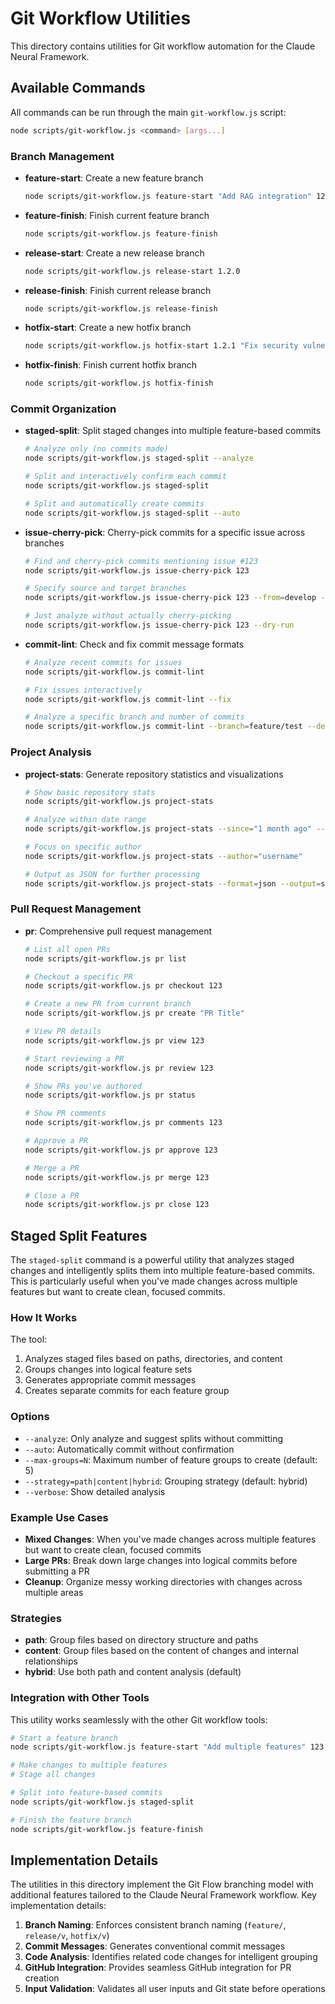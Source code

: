# Git Workflow Utilities

This directory contains utilities for Git workflow automation for the Claude Neural Framework.

## Available Commands

All commands can be run through the main `git-workflow.js` script:

```bash
node scripts/git-workflow.js <command> [args...]
```

### Branch Management

- **feature-start**: Create a new feature branch
  ```bash
  node scripts/git-workflow.js feature-start "Add RAG integration" 123
  ```

- **feature-finish**: Finish current feature branch
  ```bash
  node scripts/git-workflow.js feature-finish
  ```

- **release-start**: Create a new release branch
  ```bash
  node scripts/git-workflow.js release-start 1.2.0
  ```

- **release-finish**: Finish current release branch
  ```bash
  node scripts/git-workflow.js release-finish
  ```

- **hotfix-start**: Create a new hotfix branch
  ```bash
  node scripts/git-workflow.js hotfix-start 1.2.1 "Fix security vulnerability"
  ```

- **hotfix-finish**: Finish current hotfix branch
  ```bash
  node scripts/git-workflow.js hotfix-finish
  ```

### Commit Organization

- **staged-split**: Split staged changes into multiple feature-based commits
  ```bash
  # Analyze only (no commits made)
  node scripts/git-workflow.js staged-split --analyze

  # Split and interactively confirm each commit
  node scripts/git-workflow.js staged-split

  # Split and automatically create commits
  node scripts/git-workflow.js staged-split --auto
  ```

- **issue-cherry-pick**: Cherry-pick commits for a specific issue across branches
  ```bash
  # Find and cherry-pick commits mentioning issue #123
  node scripts/git-workflow.js issue-cherry-pick 123

  # Specify source and target branches
  node scripts/git-workflow.js issue-cherry-pick 123 --from=develop --to=feature/my-branch

  # Just analyze without actually cherry-picking
  node scripts/git-workflow.js issue-cherry-pick 123 --dry-run
  ```

- **commit-lint**: Check and fix commit message formats
  ```bash
  # Analyze recent commits for issues
  node scripts/git-workflow.js commit-lint

  # Fix issues interactively
  node scripts/git-workflow.js commit-lint --fix

  # Analyze a specific branch and number of commits
  node scripts/git-workflow.js commit-lint --branch=feature/test --depth=5
  ```

### Project Analysis

- **project-stats**: Generate repository statistics and visualizations
  ```bash
  # Show basic repository stats
  node scripts/git-workflow.js project-stats

  # Analyze within date range
  node scripts/git-workflow.js project-stats --since="1 month ago" --until="yesterday"

  # Focus on specific author
  node scripts/git-workflow.js project-stats --author="username"

  # Output as JSON for further processing
  node scripts/git-workflow.js project-stats --format=json --output=stats.json
  ```

### Pull Request Management

- **pr**: Comprehensive pull request management
  ```bash
  # List all open PRs
  node scripts/git-workflow.js pr list

  # Checkout a specific PR
  node scripts/git-workflow.js pr checkout 123

  # Create a new PR from current branch
  node scripts/git-workflow.js pr create "PR Title"

  # View PR details
  node scripts/git-workflow.js pr view 123

  # Start reviewing a PR
  node scripts/git-workflow.js pr review 123

  # Show PRs you've authored
  node scripts/git-workflow.js pr status

  # Show PR comments
  node scripts/git-workflow.js pr comments 123

  # Approve a PR
  node scripts/git-workflow.js pr approve 123

  # Merge a PR
  node scripts/git-workflow.js pr merge 123

  # Close a PR
  node scripts/git-workflow.js pr close 123
  ```

## Staged Split Features

The `staged-split` command is a powerful utility that analyzes staged changes and intelligently splits them into multiple feature-based commits. This is particularly useful when you've made changes across multiple features but want to create clean, focused commits.

### How It Works

The tool:

1. Analyzes staged files based on paths, directories, and content
2. Groups changes into logical feature sets
3. Generates appropriate commit messages
4. Creates separate commits for each feature group

### Options

- `--analyze`: Only analyze and suggest splits without committing
- `--auto`: Automatically commit without confirmation
- `--max-groups=N`: Maximum number of feature groups to create (default: 5)
- `--strategy=path|content|hybrid`: Grouping strategy (default: hybrid)
- `--verbose`: Show detailed analysis

### Example Use Cases

- **Mixed Changes**: When you've made changes across multiple features but want to create clean, focused commits
- **Large PRs**: Break down large changes into logical commits before submitting a PR
- **Cleanup**: Organize messy working directories with changes across multiple areas

### Strategies

- **path**: Group files based on directory structure and paths
- **content**: Group files based on the content of changes and internal relationships
- **hybrid**: Use both path and content analysis (default)

### Integration with Other Tools

This utility works seamlessly with the other Git workflow tools:

```bash
# Start a feature branch
node scripts/git-workflow.js feature-start "Add multiple features" 123

# Make changes to multiple features
# Stage all changes

# Split into feature-based commits
node scripts/git-workflow.js staged-split

# Finish the feature branch
node scripts/git-workflow.js feature-finish
```

## Implementation Details

The utilities in this directory implement the Git Flow branching model with additional features tailored to the Claude Neural Framework workflow. Key implementation details:

1. **Branch Naming**: Enforces consistent branch naming (`feature/`, `release/v`, `hotfix/v`)
2. **Commit Messages**: Generates conventional commit messages
3. **Code Analysis**: Identifies related code changes for intelligent grouping
4. **GitHub Integration**: Provides seamless GitHub integration for PR creation
5. **Input Validation**: Validates all user inputs and Git state before operations